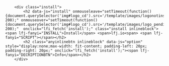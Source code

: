 		<div class="install">
			<h2 data-js="install" onmouseleave="setTimeout(function(){document.querySelector('img#logo_cd').src='/template/images/logonotinstall.svg';}, 200);" onmouseover="setTimeout(function(){document.querySelector('img#logo_cd').src='/template/images/logo_pendinginstall.svg';}, 200);"  onclick="lfi_fetch('install');" class="install inlineblock"><span lfj-fanyi="INSTALL">Install</span> <span>lfj.io<span> <span lfj-fanyi="SCRIPT"></span></h2>
			<h2 class="anyinlinebtn inlineblock" data-js="option" style="display:none;max-width: fit-content; padding-left: 20px; padding-right: 20px;" onclick="lfi_fetch('install');"><span lfj-fanyi="DECRIPTIONBTN">Info</span></h2>
		</div>
